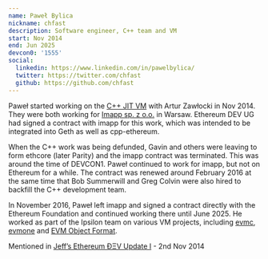 ```yaml
---
name: Paweł Bylica
nickname: chfast
description: Software engineer, C++ team and VM
start: Nov 2014
end: Jun 2025
devcon0: '1555'
social:
  linkedin: https://www.linkedin.com/in/pawelbylica/
  twitter: https://twitter.com/chfast
  github: https://github.com/chfast
---
```

Paweł started working on the [C++ JIT VM](https://github.com/ethereum/evmjit) with Artur Zawłocki in Nov 2014.  They were both working for [Imapp sp. z o.o.](https://www.imapp.pl/) in Warsaw.  Ethereum DEV UG had signed a contract with imapp for this work, which was intended to be integrated into Geth as well as cpp-ethereum.

When the C++ work was being defunded, Gavin and others were leaving to form ethcore (later Parity) and the imapp contract was terminated.  This was around the time of DEVCON1.  Paweł continued to work for imapp, but not on Ethereum for a while.  The contract was renewed around February 2016 at the same time that Bob Summerwill and Greg Colvin were also hired to backfill the C++ development team.

In November 2016, Paweł left imapp and signed a contract directly with the Ethereum Foundation and continued working there until June 2025.  He worked as part of the Ipsilon team on various VM projects, including [evmc](https://github.com/ipsilon/evmc), [evmone](https://github.com/ipsilon/evmone) and [EVM Object Format](https://eips.ethereum.org/EIPS/eip-7692).

Mentioned in [Jeff’s Ethereum ÐΞV Update I](https://blog.ethereum.org/2014/11/02/jeffs-ethereum-dev-update) - 2nd Nov 2014


